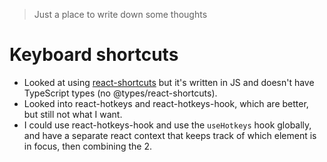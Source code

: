 > Just a place to write down some thoughts

# Keyboard shortcuts

- Looked at using [react-shortcuts](https://www.npmjs.com/package/react-shortcuts) but it's written in JS and doesn't have TypeScript types (no @types/react-shortcuts).
- Looked into react-hotkeys and react-hotkeys-hook, which are better, but still not what I want.
- I could use react-hotkeys-hook and use the `useHotkeys` hook globally, and have a separate react context that keeps track of which element is in focus, then combining the 2.